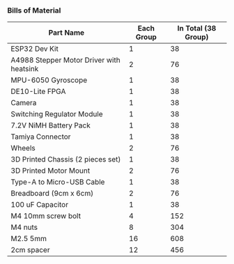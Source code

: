 ### Bills of Material

| Part Name  | Each Group	 | In Total (38 Group) |
| ------------- | ------------- | ------------- | 
| ESP32 Dev Kit | 1  |  38  |
| A4988 Stepper Motor Driver with heatsink  | 2  |  76  |
| MPU-6050 Gyroscope  | 1  |  38  |
| DE10-Lite FPGA| 1  |  38  |
| Camera  | 1 | 38  |
| Switching Regulator Module  | 1  |  38  |
| 7.2V NiMH Battery Pack  | 1  |  38  |
| Tamiya Connector  | 1  | 38  |
| Wheels  | 2  |  76  |
| 3D Printed Chassis (2 pieces set)	  | 1  |  38  |
| 3D Printed Motor Mount | 2  |  76  |
| Type-A to Micro-USB Cable  | 1  |  38  |
| Breadboard (9cm x 6cm)  | 2  |  76  |
| 100 uF Capacitor  | 1  |  38  |
| M4 10mm screw bolt  | 4  |  152  |
| M4 nuts  | 8  |  304  |
| M2.5 5mm  | 16  |  608  |
| 2cm spacer  | 12  |  456  |


